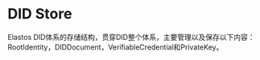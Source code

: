 # DID Store

Elastos DID体系的存储结构，贯穿DID整个体系，主要管理以及保存以下内容：RootIdentity，DIDDocument，VerifiableCredential和PrivateKey。

